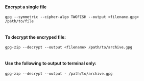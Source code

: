 
#### Encrypt a single file
`gpg --symmetric --cipher-algo TWOFISH --output <filename.gpg> /path/to/file`
<br><br>

#### To decrypt the encryped file:
`gpg-zip --decrypt --output <filename> /path/to/archive.gpg`
<br><br>

#### Use the following to output to terminal only:
`gpg-zip --decrypt --output - /path/to/archive.gpg`

